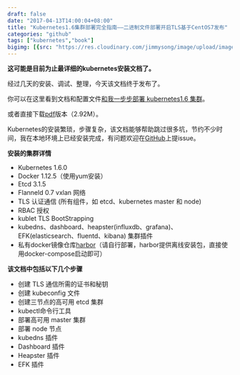 ```yaml
---
draft: false
date: "2017-04-13T14:00:04+08:00"
title: "Kubernetes1.6集群部署完全指南——二进制文件部署开启TLS基于CentOS7发布"
categories: "github"
tags: ["kubernetes","book"]
bigimg: [{src: "https://res.cloudinary.com/jimmysong/image/upload/images/2016081309.jpg", desc: "清晨@首都机场 Aug 13,2016"}]
---
```


**这可能是目前为止最详细的kubernetes安装文档了。**

经过几天的安装、调试、整理，今天该文档终于发布了。

你可以在这里看到文档和配置文件[和我一步步部署 kubernetes1.6 集群](https://github.com/rootsongjc/follow-me-install-kubernetes-cluster)。

或者直接下载[pdf](https://res.cloudinary.com/jimmysong/image/upload/images/Kubernetes1.6%E9%9B%86%E7%BE%A4%E9%83%A8%E7%BD%B2%E5%AE%8C%E5%85%A8%E6%8C%87%E5%8D%97%E2%80%94%E2%80%94%E4%BA%8C%E8%BF%9B%E5%88%B6%E6%96%87%E4%BB%B6%E9%83%A8%E7%BD%B2%E5%BC%80%E5%90%AFTLS%E5%9F%BA%E4%BA%8ECentOS7.pdf)版本（2.92M）。

Kubernetes的安装繁琐，步骤复杂，该文档能够帮助跳过很多坑，节约不少时间，我在本地环境上已经安装完成，有问题欢迎在[GitHub](https://github.com/opsnull/follow-me-install-kubernetes-cluster)上提issue。

**安装的集群详情**

- Kubernetes 1.6.0
- Docker 1.12.5（使用yum安装）
- Etcd 3.1.5
- Flanneld 0.7 vxlan 网络
- TLS 认证通信 (所有组件，如 etcd、kubernetes master 和 node)
- RBAC 授权
- kublet TLS BootStrapping
- kubedns、dashboard、heapster(influxdb、grafana)、EFK(elasticsearch、fluentd、kibana) 集群插件
- 私有docker镜像仓库[harbor](https://github.com/rootsongjc/follow-me-install-kubernetes-cluster/blob/master/github.com/vmware/harbor)（请自行部署，harbor提供离线安装包，直接使用docker-compose启动即可）

**该文档中包括以下几个步骤**

- 创建 TLS 通信所需的证书和秘钥
- 创建 kubeconfig 文件
- 创建三节点的高可用 etcd 集群
- kubectl命令行工具
- 部署高可用 master 集群
- 部署 node 节点
- kubedns 插件
- Dashboard 插件
- Heapster 插件
- EFK 插件
